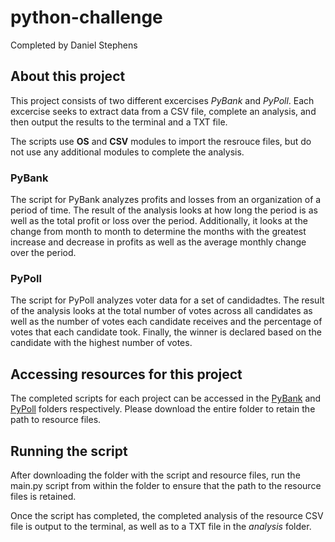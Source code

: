 # python-challenge
Completed by Daniel Stephens

## About this project

This project consists of two different excercises _PyBank_ and _PyPoll_. Each excercise seeks to extract data from a CSV file, complete an analysis, and then output the results to the terminal and a TXT file. 

The scripts use **OS** and **CSV** modules to import the resrouce files, but do not use any additional modules to complete the analysis. 

### PyBank

The script for PyBank analyzes profits and losses from an organization of a period of time. The result of the analysis looks at how long the period is as well as the total profit or loss over the period. Additionally, it looks at the change from month to month to determine the months with the greatest increase and decrease in profits as well as the average monthly change over the period. 

### PyPoll

The script for PyPoll analyzes voter data for a set of candidadtes. The result of the analysis looks at the total number of votes across all candidates as well as the number of votes each candidate receives and the percentage of votes that each candidate took. Finally, the winner is declared based on the candidate with the highest number of votes. 

## Accessing resources for this project

The completed scripts for each project can be accessed in the [PyBank](PyBank) and [PyPoll](PyPoll) folders respectively. Please download the entire folder to retain the path to resource files. 

## Running the script

After downloading the folder with the script and resource files, run the main.py script from within the folder to ensure that the path to the resource files is retained. 

Once the script has completed, the completed analysis of the resource CSV file is output to the terminal, as well as to a TXT file in the _analysis_ folder. 
